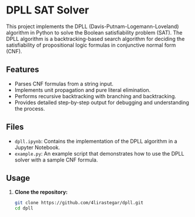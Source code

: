# DPLL SAT Solver

This project implements the DPLL (Davis-Putnam-Logemann-Loveland) algorithm in Python to solve the Boolean satisfiability problem (SAT). The DPLL algorithm is a backtracking-based search algorithm for deciding the satisfiability of propositional logic formulas in conjunctive normal form (CNF).

## Features

- Parses CNF formulas from a string input.
- Implements unit propagation and pure literal elimination.
- Performs recursive backtracking with branching and backtracking.
- Provides detailed step-by-step output for debugging and understanding the process.

## Files

- `dpll.ipynb`: Contains the implementation of the DPLL algorithm in a Jupyter Notebook.
- `example.py`: An example script that demonstrates how to use the DPLL solver with a sample CNF formula.

## Usage

1. **Clone the repository:**

   ```sh
   git clone https://github.com/4lirastegar/dpll.git
   cd dpll
   ```
